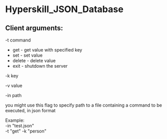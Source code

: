 # Hyperskill_JSON_Database
## Client arguments:
-t command
* get - get value with specified key
* set - set value
* delete - delete value
* exit - shutdown the server

-k key

-v value

-in path

you might use this flag to specify path to a file containing a command to be executed, in json format

Example:\
-in "test.json"\
-t "get" -k "person"
